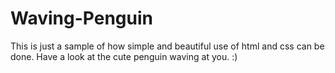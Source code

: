 # Waving-Penguin
This is just a sample of how simple and beautiful use of html and css can be done. Have a look at the cute penguin waving at you. :)
